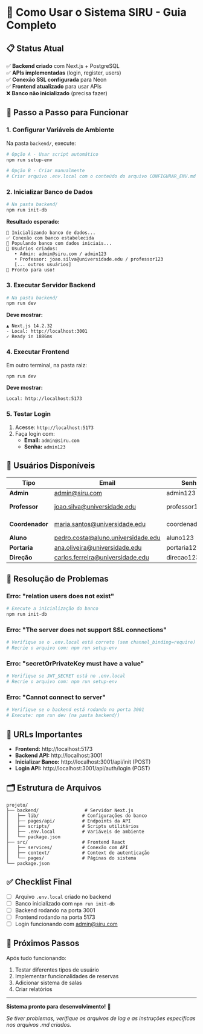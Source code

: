 # 🚀 Como Usar o Sistema SIRU - Guia Completo

## 📋 **Status Atual**

✅ **Backend criado** com Next.js + PostgreSQL  
✅ **APIs implementadas** (login, register, users)  
✅ **Conexão SSL configurada** para Neon  
✅ **Frontend atualizado** para usar APIs  
❌ **Banco não inicializado** (precisa fazer)  

## 🔧 **Passo a Passo para Funcionar**

### **1. Configurar Variáveis de Ambiente**

Na pasta `backend/`, execute:

```powershell
# Opção A - Usar script automático
npm run setup-env

# Opção B - Criar manualmente
# Criar arquivo .env.local com o conteúdo do arquivo CONFIGURAR_ENV.md
```

### **2. Inicializar Banco de Dados**

```powershell
# Na pasta backend/
npm run init-db
```

**Resultado esperado:**
```
🚀 Inicializando banco de dados...
✅ Conexão com banco estabelecida
🌱 Populando banco com dados iniciais...
👥 Usuários criados:
   • Admin: admin@siru.com / admin123
   • Professor: joao.silva@universidade.edu / professor123
   [... outros usuários]
🎉 Pronto para uso!
```

### **3. Executar Servidor Backend**

```powershell
# Na pasta backend/
npm run dev
```

**Deve mostrar:**
```
▲ Next.js 14.2.32
- Local: http://localhost:3001
✓ Ready in 1886ms
```

### **4. Executar Frontend**

Em outro terminal, na pasta raiz:

```powershell
npm run dev
```

**Deve mostrar:**
```
Local: http://localhost:5173
```

### **5. Testar Login**

1. Acesse: `http://localhost:5173`
2. Faça login com:
   - **Email:** `admin@siru.com`
   - **Senha:** `admin123`

## 👥 **Usuários Disponíveis**

| Tipo | Email | Senha | Funcionalidades |
|------|-------|-------|----------------|
| **Admin** | admin@siru.com | admin123 | Acesso total |
| **Professor** | joao.silva@universidade.edu | professor123 | Reservas, histórico |
| **Coordenador** | maria.santos@universidade.edu | coordenador123 | Gerenciar reservas |
| **Aluno** | pedro.costa@aluno.universidade.edu | aluno123 | Fazer reservas |
| **Portaria** | ana.oliveira@universidade.edu | portaria123 | Confirmações |
| **Direção** | carlos.ferreira@universidade.edu | direcao123 | Relatórios |

## 🔧 **Resolução de Problemas**

### **Erro: "relation users does not exist"**
```powershell
# Execute a inicialização do banco
npm run init-db
```

### **Erro: "The server does not support SSL connections"**
```powershell
# Verifique se o .env.local está correto (sem channel_binding=require)
# Recrie o arquivo com: npm run setup-env
```

### **Erro: "secretOrPrivateKey must have a value"**
```powershell
# Verifique se JWT_SECRET está no .env.local
# Recrie o arquivo com: npm run setup-env
```

### **Erro: "Cannot connect to server"**
```powershell
# Verifique se o backend está rodando na porta 3001
# Execute: npm run dev (na pasta backend/)
```

## 📡 **URLs Importantes**

- **Frontend:** http://localhost:5173
- **Backend API:** http://localhost:3001
- **Inicializar Banco:** http://localhost:3001/api/init (POST)
- **Login API:** http://localhost:3001/api/auth/login (POST)

## 🗂️ **Estrutura de Arquivos**

```
projeto/
├── backend/                 # Servidor Next.js
│   ├── lib/                # Configurações do banco
│   ├── pages/api/          # Endpoints da API
│   ├── scripts/            # Scripts utilitários
│   ├── .env.local          # Variáveis de ambiente
│   └── package.json
├── src/                    # Frontend React
│   ├── services/           # Conexão com API
│   ├── context/            # Context de autenticação
│   └── pages/              # Páginas do sistema
└── package.json
```

## ✅ **Checklist Final**

- [ ] Arquivo `.env.local` criado no backend
- [ ] Banco inicializado com `npm run init-db`
- [ ] Backend rodando na porta 3001
- [ ] Frontend rodando na porta 5173
- [ ] Login funcionando com admin@siru.com

## 🎯 **Próximos Passos**

Após tudo funcionando:
1. Testar diferentes tipos de usuário
2. Implementar funcionalidades de reservas
3. Adicionar sistema de salas
4. Criar relatórios

---

**Sistema pronto para desenvolvimento!** 🚀

*Se tiver problemas, verifique os arquivos de log e as instruções específicas nos arquivos .md criados.*
